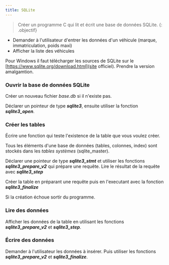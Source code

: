 ```yaml
---
title: SQLite
---
```


> Créer un programme C qui lit et écrit une base de données SQLite.
{: .objectif}

- Demander à l'utilisateur d'entrer les données d'un véhicule (marque, immatriculation, poids maxi)
- Afficher la liste des véhicules

Pour Windows il faut télécharger les sources de SQLite sur le [https://www.sqlite.org/download.html](site officiel). Prendre la version amalgamtion.

### Ouvrir la base de données SQLite

Créer un nouveau fichier *base.db* si il n'existe pas.

Déclarer un pointeur de type ***sqlite3***, ensuite utiliser la fonction ***sqlite3_open***.


### Créer les tables 

Écrire une fonction qui teste l'existence de la table que vous voulez créer.

Tous les éléments d'une base de données (tables, colonnes, index) sont stockés dans les *tables systèmes* (sqlite_master).

Déclarer une pointeur de type ***sqlite3_stmt*** et utiliser les fonctions ***sqlite3_prepare_v2*** qui prépare une requête.
Lire le résultat de la requête avec ***sqlite3_step***

Créer la table en préparant une requête puis en l'executant avec la fonction ***sqlite3_finalize***

Si la création échoue sortir du programme.


### Lire des données

Afficher les données de la table en utilisant les fonctions ***sqlite3_prepare_v2*** et ***sqlite3_step***.


### Écrire des données

Demander à l'utilisateur les données à insérer. Puis utiliser les fonctions ***sqlite3_prepare_v2*** et ***sqlite3_finalize***.
